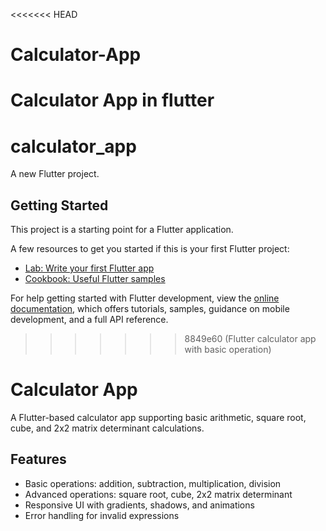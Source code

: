 <<<<<<< HEAD
# Calculator-App
Calculator App in flutter 
=======
# calculator_app

A new Flutter project.

## Getting Started

This project is a starting point for a Flutter application.

A few resources to get you started if this is your first Flutter project:

- [Lab: Write your first Flutter app](https://docs.flutter.dev/get-started/codelab)
- [Cookbook: Useful Flutter samples](https://docs.flutter.dev/cookbook)

For help getting started with Flutter development, view the
[online documentation](https://docs.flutter.dev/), which offers tutorials,
samples, guidance on mobile development, and a full API reference.
>>>>>>> 8849e60 (Flutter calculator app with basic operation)
# Calculator App

A Flutter-based calculator app supporting basic arithmetic, square root, cube, and 2x2 matrix determinant calculations.

## Features
- Basic operations: addition, subtraction, multiplication, division
- Advanced operations: square root, cube, 2x2 matrix determinant
- Responsive UI with gradients, shadows, and animations
- Error handling for invalid expressions
